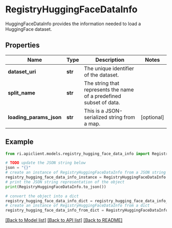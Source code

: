 # RegistryHuggingFaceDataInfo

HuggingFaceDataInfo provides the information needed to load a HuggingFace dataset.

## Properties

Name | Type | Description | Notes
------------ | ------------- | ------------- | -------------
**dataset_uri** | **str** | The unique identifier of the dataset. | 
**split_name** | **str** | The string that represents the name of a predefined subset of data. | 
**loading_params_json** | **str** | This is a JSON-serialized string from a map. | [optional] 

## Example

```python
from ri.apiclient.models.registry_hugging_face_data_info import RegistryHuggingFaceDataInfo

# TODO update the JSON string below
json = "{}"
# create an instance of RegistryHuggingFaceDataInfo from a JSON string
registry_hugging_face_data_info_instance = RegistryHuggingFaceDataInfo.from_json(json)
# print the JSON string representation of the object
print(RegistryHuggingFaceDataInfo.to_json())

# convert the object into a dict
registry_hugging_face_data_info_dict = registry_hugging_face_data_info_instance.to_dict()
# create an instance of RegistryHuggingFaceDataInfo from a dict
registry_hugging_face_data_info_from_dict = RegistryHuggingFaceDataInfo.from_dict(registry_hugging_face_data_info_dict)
```
[[Back to Model list]](../README.md#documentation-for-models) [[Back to API list]](../README.md#documentation-for-api-endpoints) [[Back to README]](../README.md)

